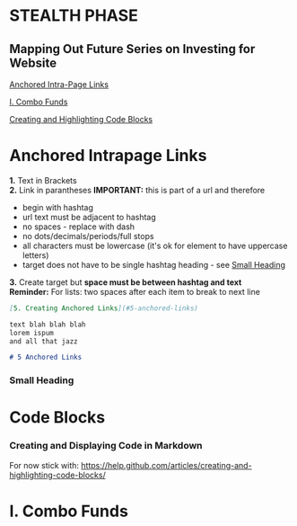 # STEALTH PHASE
## Mapping Out Future Series on Investing for Website

[Anchored Intra-Page Links](#anchored-intrapage-links)

[I. Combo Funds](#combo-funds)

[Creating and Highlighting Code Blocks](#code-blocks)

# Anchored Intrapage Links

**1.** Text in Brackets  
**2.** Link in parantheses **IMPORTANT:** this is part of a url and therefore
* begin with hashtag  
* url text must be adjacent to hashtag  
* no spaces - replace with dash
* no dots/decimals/periods/full stops
* all characters must be lowercase (it's ok for element to have uppercase letters)  
* target does not have to be single hashtag heading - see [Small Heading](#small-heading)  

**3.** Create target but **space must be between hashtag and text**  
**Reminder:** For lists: two spaces after each item to break to next line  
```markdown
[5. Creating Anchored Links](#5-anchored-links)  

text blah blah blah
lorem ispum
and all that jazz

# 5 Anchored Links
``` 

### Small Heading

# Code Blocks

### Creating and Displaying Code in Markdown

For now stick with: https://help.github.com/articles/creating-and-highlighting-code-blocks/ 

# I. Combo Funds
